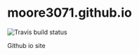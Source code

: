 # moore3071.github.io

![Travis build status](https://travis-ci.org/moore3071/moore3071.github.io.svg?branch=master)

Github io site
